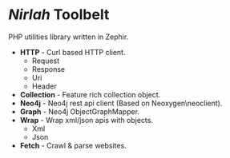 _Nirlah_ Toolbelt
=================

PHP utilities library written in Zephir.

- **HTTP** - Curl based HTTP client.
  + Request
  + Response
  + Uri
  + Header
- **Collection** - Feature rich collection object.
- **Neo4j** - Neo4j rest api client (Based on Neoxygen\neoclient).
- **Graph** - Neo4j ObjectGraphMapper.
- **Wrap** - Wrap xml/json apis with objects.
  + Xml
  + Json
- **Fetch** - Crawl & parse websites.
